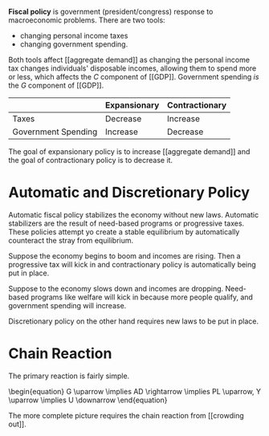 **Fiscal policy** is government (president/congress) response to macroeconomic problems. There are two tools: 

- changing personal income taxes
- changing government spending. 
 
Both tools affect [[aggregate demand]] as changing the personal income tax changes individuals' disposable incomes, allowing them to spend more or less, which affects the $C$ component of [[GDP]]. Government spending _is_ the $G$ component of [[GDP]].

|                   | Expansionary | Contractionary |
|-------------------|-------|----------------------|
|Taxes| Decrease | Increase |
|Government Spending |Increase | Decrease |

The goal of expansionary policy is to increase [[aggregate demand]] and the goal of contractionary policy is to decrease it.

# Automatic and Discretionary Policy

Automatic fiscal policy stabilizes the economy without new laws. Automatic stabilizers are the result of need-based programs or progressive taxes. These policies attempt yo create a stable equilibrium by automatically counteract the stray from equilibrium. 

Suppose the economy begins to boom and incomes are rising. Then a progressive tax will kick in and contractionary policy is automatically being put in place.

Suppose to the economy slows down and incomes are dropping. Need-based programs like welfare will kick in because more people qualify, and government spending will increase.

Discretionary policy on the other hand requires new laws to be put in place.

# Chain Reaction

The primary reaction is fairly simple.

\begin{equation}
G \uparrow \implies AD \rightarrow \implies PL \uparrow, Y \uparrow \implies U \downarrow
\end{equation}

The more complete picture requires the chain reaction from [[crowding out]].